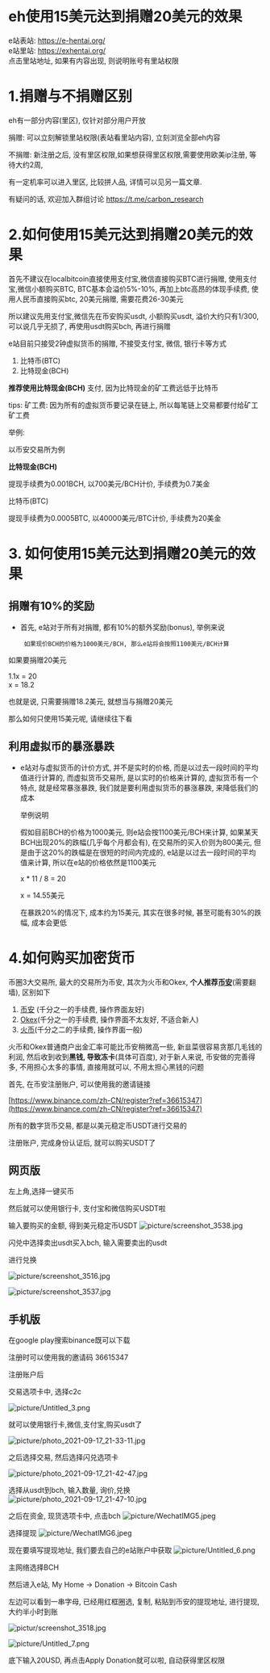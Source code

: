 # eh使用15美元达到捐赠20美元的效果

e站表站: https://e-hentai.org/ </br>
e站里站: https://exhentai.org/ </br>
点击里站地址, 如果有内容出现, 则说明账号有里站权限
# 1.捐赠与不捐赠区别

eh有一部分内容(里区), 仅针对部分用户开放

捐赠: 可以立刻解锁里站权限(表站看里站内容), 立刻浏览全部eh内容

不捐赠: 新注册之后, 没有里区权限,如果想获得里区权限,需要使用欧美ip注册, 等待大约2周,    

有一定机率可以进入里区, 比较拼人品, 详情可以见另一篇文章.

有疑问的话, 欢迎加入群组讨论
https://t.me/carbon_research

# 2.如何使用15美元达到捐赠20美元的效果

首先不建议在localbitcoin直接使用支付宝,微信直接购买BTC进行捐赠, 使用支付宝,微信小额购买BTC, BTC基本会溢价5%-10%, 再加上btc高昂的体现手续费, 使用人民币直接购买btc, 20美元捐赠, 需要花费26-30美元

所以建议先用支付宝,微信先在币安购买usdt, 小额购买usdt, 溢价大约只有1/300, 可以说几乎无损了, 再使用usdt购买bch, 再进行捐赠

e站目前只接受2钟虚拟货币的捐赠, 不接受支付宝, 微信, 银行卡等方式

1. 比特币(BTC)
2. 比特现金(BCH)

**推荐使用比特现金(BCH)** 支付, 因为比特现金的矿工费远低于比特币

tips: 矿工费: 因为所有的虚拟货币要记录在链上, 所以每笔链上交易都要付给矿工矿工费

举例:

以币安交易所为例

**比特现金(BCH)**

提现手续费为0.001BCH, 以700美元/BCH计价, 手续费为0.7美金

比特币(BTC)

提现手续费为0.0005BTC, 以40000美元/BTC计价, 手续费为20美金

# 3. 如何使用15美元达到捐赠20美元的效果

## 捐赠有10%的奖励

- 首先, e站对于所有对捐赠, 都有10%的额外奖励(bonus), 举例来说

       如果现价BCH的价格为1000美元/BCH, 那么e站将会按照1100美元/BCH计算

 如果要捐赠20美元

 1.1x = 20</br>   x = 18.2

 也就是说, 只需要捐赠18.2美元, 就想当与捐赠20美元

 那么如何只使用15美元呢, 请继续往下看

## 利用虚拟币的暴涨暴跌

- e站对与虚拟货币的计价方式, 并不是实时的价格, 而是以过去一段时间的平均值进行计算的, 而虚拟货币交易所, 是以实时的价格来计算的, 虚拟货币有一个特点, 就是经常暴涨暴跌, 我们就是要利用虚拟货币的暴涨暴跌, 来降低我们的成本

    举例说明

    假如目前BCH的价格为1000美元, 则e站会按1100美元/BCH来计算, 如果某天BCH出现20%的跌幅(几乎每个月都会有), 在交易所的买入价则为800美元, 但是由于这20%的跌幅是在很短的时间内完成的, e站是以过去一段时间的平均值来计算, 所以在e站的价格依然是1100美元

    x * 11 / 8 = 20

    x = 14.55美元

    在暴跌20%的情况下, 成本约为15美元, 其实在很多时候, 甚至可能有30%的跌幅, 成本会更低

# 4.如何购买加密货币

币圈3大交易所, 最大的交易所为币安, 其次为火币和Okex, **个人推荐[币安](https://www.binance.com/zh-CN/register?ref=36615347)**(需要翻墙), 区别如下

1. [币安](https://www.binance.com/zh-CN/register?ref=36615347) (千分之一的手续费, 操作界面友好)
2. [Okex](https://www.ouyi.cc/join/2260323)(千分之一的手续费, 操作界面不太友好, 不适合新人)
3. [火币](https://www.huobi.af/zh-cn/topic/double-reward/?invite_code=4zwd2223&t=1624157984421)(千分之二的手续费, 操作界面一般)

火币和Okex普通商户出金汇率可能比币安稍微高一些, 新韭菜很容易贪那几毛钱的利润, 然后收到收到**黑钱, 导致冻卡**(具体可百度), 对于新人来说, 币安做的完善得多, 不用担心太多的事情, 直接用就可以, 不用太担心黑钱的问题

首先, 在币安注册账户, 可以使用我的邀请链接

[https://www.binance.com/zh-CN/register?ref=36615347](https://www.binance.com/zh-CN/register?ref=36615347)

所有的数字货币交易, 都是以美元稳定币USDT进行交易的

注册账户, 完成身份认证后, 就可以购买USDT了

## 网页版

左上角,选择一键买币

然后就可以使用银行卡, 支付宝和微信购买USDT啦

输入要购买的金额, 得到美元稳定币USDT
![picture/screenshot_3538.jpg](picture/screenshot_3538.jpg)

闪兑中选择卖出usdt买入bch, 输入需要卖出的usdt

进行兑换

![picture/screenshot_3516.jpg](picture/screenshot_3534.jpg)

![picture/screenshot_3537.jpg](picture/screenshot_3537.jpg)



## 手机版

在google play搜索binance既可以下载

注册时可以使用我的邀请码 36615347

注册账户后

交易选项卡中, 选择c2c

![picture/Untitled_3.png](picture/Untitled_3.png)

就可以使用银行卡,微信,支付宝,购买usdt了

![picture/photo_2021-09-17_21-33-11.jpg](picture/photo_2021-09-17_21-33-11.jpg)


之后选择交易, 然后选择闪兑选项卡

![picture/photo_2021-09-17_21-42-47.jpg](picture/photo_2021-09-17_21-42-47.jpg)

选择从usdt到bch, 输入数量, 询价,兑换
![picture/photo_2021-09-17_21-47-10.jpg](picture/photo_2021-09-17_21-47-10.jpg)

之后在资金, 现货选项卡中, 点击bch
![picture/WechatIMG5.jpeg](picture/WechatIMG5.jpeg)

选择提现
![picture/WechatIMG6.jpeg](picture/WechatIMG6.jpeg)

现在要填写提现地址, 我们要去自己的e站账户中获取
![picture/Untitled_6.png](picture/Untitled_6.png)

主网络选择BCH

然后进入e站, My Home → Donation → Bitcoin Cash 

左边可以看到一串字母, 已经用红框圈选, 复制, 粘贴到币安的提现地址, 进行提现, 大约半小时到账

![pictur/screenshot_3518.jpg](picture/screenshot_3518.jpg)

![picture/Untitled_7.png](picture/Untitled_7.png)

底下输入20USD, 再点击Apply Donation就可以啦, 自动获得里区权限
